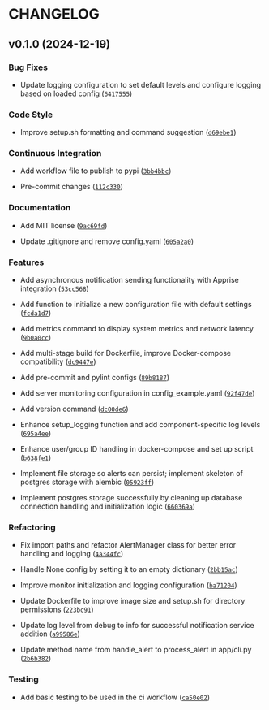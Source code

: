 # CHANGELOG


## v0.1.0 (2024-12-19)

### Bug Fixes

- Update logging configuration to set default levels and configure logging based on loaded config
  ([`6417555`](https://github.com/timmyb824/server-monitoring-made-easy/commit/6417555cfad7ecf7a3c284a983738cf0f3baeb82))

### Code Style

- Improve setup.sh formatting and command suggestion
  ([`d69ebe1`](https://github.com/timmyb824/server-monitoring-made-easy/commit/d69ebe1306f57cba0851955569537729dd5a4421))

### Continuous Integration

- Add workflow file to publish to pypi
  ([`3bb4bbc`](https://github.com/timmyb824/server-monitoring-made-easy/commit/3bb4bbc06227f9ae27b6e33069d0308428061992))

- Pre-commit changes
  ([`112c330`](https://github.com/timmyb824/server-monitoring-made-easy/commit/112c330a63f864f571e86d722acc2adeb49c63cf))

### Documentation

- Add MIT license
  ([`9ac69fd`](https://github.com/timmyb824/server-monitoring-made-easy/commit/9ac69fd3aad74ff4b397ce89569935bad42c14d2))

- Update .gitignore and remove config.yaml
  ([`605a2a0`](https://github.com/timmyb824/server-monitoring-made-easy/commit/605a2a0139a923fcc07d45081d324621fc7b5357))

### Features

- Add asynchronous notification sending functionality with Apprise integration
  ([`53cc568`](https://github.com/timmyb824/server-monitoring-made-easy/commit/53cc5687807c7bc11e3cd832fdd563d554b65371))

- Add function to initialize a new configuration file with default settings
  ([`fcda1d7`](https://github.com/timmyb824/server-monitoring-made-easy/commit/fcda1d7101b2ca3307fffa885bac0f797d982660))

- Add metrics command to display system metrics and network latency
  ([`9b0a0cc`](https://github.com/timmyb824/server-monitoring-made-easy/commit/9b0a0ccf7211394104490b781aaa32d625aa278d))

- Add multi-stage build for Dockerfile, improve Docker-compose compatibility
  ([`dc9447e`](https://github.com/timmyb824/server-monitoring-made-easy/commit/dc9447e29ca359238608dda311ec168a277988d9))

- Add pre-commit and pylint configs
  ([`89b8187`](https://github.com/timmyb824/server-monitoring-made-easy/commit/89b818757226333c932f88800cc1fe74b9b680fb))

- Add server monitoring configuration in config_example.yaml
  ([`92f47de`](https://github.com/timmyb824/server-monitoring-made-easy/commit/92f47de6976f9993df81dbc0e847131e1900a0e9))

- Add version command
  ([`dc00de6`](https://github.com/timmyb824/server-monitoring-made-easy/commit/dc00de64a83cb214407d8307a991e162f66e7ad1))

- Enhance setup_logging function and add component-specific log levels
  ([`695a4ee`](https://github.com/timmyb824/server-monitoring-made-easy/commit/695a4eebe96cd3795484bac53259b585790be3a8))

- Enhance user/group ID handling in docker-compose and set up script
  ([`b638fe1`](https://github.com/timmyb824/server-monitoring-made-easy/commit/b638fe1ccb701ccc5e8ff29c52fa6dc7c4f0d098))

- Implement file storage so alerts can persist; implement skeleton of postgres storage with alembic
  ([`05923ff`](https://github.com/timmyb824/server-monitoring-made-easy/commit/05923ff28096bdfc7f936c4689548cf258ea3062))

- Implement postgres storage successfully by cleaning up database connection handling and
  initialization logic
  ([`660369a`](https://github.com/timmyb824/server-monitoring-made-easy/commit/660369a3c727ed5755efd7811597412ed484512b))

### Refactoring

- Fix import paths and refactor AlertManager class for better error handling and logging
  ([`4a344fc`](https://github.com/timmyb824/server-monitoring-made-easy/commit/4a344fcc98ef442a7c3ae82d87e98fdc95c9a385))

- Handle None config by setting it to an empty dictionary
  ([`2bb15ac`](https://github.com/timmyb824/server-monitoring-made-easy/commit/2bb15ac6135cfe15587e8c757dd616e829724d96))

- Improve monitor initialization and logging configuration
  ([`ba71204`](https://github.com/timmyb824/server-monitoring-made-easy/commit/ba7120403734a8a40206c36255c448fc9e786f40))

- Update Dockerfile to improve image size and setup.sh for directory permissions
  ([`223bc91`](https://github.com/timmyb824/server-monitoring-made-easy/commit/223bc91776e6b144fc210de72719e4e580c49e45))

- Update log level from debug to info for successful notification service addition
  ([`a99586e`](https://github.com/timmyb824/server-monitoring-made-easy/commit/a99586e8233fed607bcae90d9bb46b4f4af5b2f7))

- Update method name from handle_alert to process_alert in app/cli.py
  ([`2b6b382`](https://github.com/timmyb824/server-monitoring-made-easy/commit/2b6b3825ada2f56b98a2cfd339cba785fd3c620a))

### Testing

- Add basic testing to be used in the ci workflow
  ([`ca50e02`](https://github.com/timmyb824/server-monitoring-made-easy/commit/ca50e02b8bc151e645f855f7f2aa9a40733b78ae))
